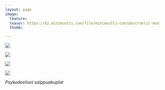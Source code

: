 ```yaml
---
layout: page
image:
  feature:
  teaser: https://b2.minimuutti.com/file/minimuutti-com/abstraktit-muut/1/DS47653__-245px.jpg
  thumb:

---
```


![](https://b2.minimuutti.com/file/minimuutti-com/abstraktit-muut/1/DS47654_-800px.jpg)

![](https://b2.minimuutti.com/file/minimuutti-com/abstraktit-muut/1/DS47654_3-800px.jpg)

![](https://b2.minimuutti.com/file/minimuutti-com/abstraktit-muut/1/DS47653-800px.jpg)

![](https://b2.minimuutti.com/file/minimuutti-com/abstraktit-muut/1/DS47654_6-800px.jpg)

*Psykedeeliset saippuakuplat*
